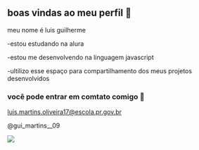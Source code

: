 ## boas vindas ao meu perfil 💙

meu nome é luis guilherme 

-estou estudando na alura

-estou me desenvolvendo na linguagem javascript

-ultilizo esse espaço para compartilhamento dos meus projetos desenvolvidos

### você pode entrar em comtato comigo 📧

luis.martins.oliveira17@escola.pr.gov.br

@gui_martins__09


![](https://media.tenor.com/0j4e6CGTF3cAAAAM/negan-twd.gif)
